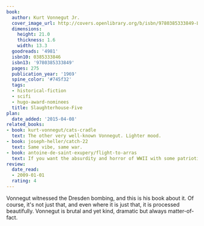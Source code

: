 ```yaml
---
book:
  author: Kurt Vonnegut Jr.
  cover_image_url: http://covers.openlibrary.org/b/isbn/9780385333849-L.jpg
  dimensions:
    height: 21.0
    thickness: 1.6
    width: 13.3
  goodreads: '4981'
  isbn10: 0385333846
  isbn13: '9780385333849'
  pages: 275
  publication_year: '1969'
  spine_color: '#745f32'
  tags:
  - historical-fiction
  - scifi
  - hugo-award-nominees
  title: Slaughterhouse-Five
plan:
  date_added: '2015-04-08'
related_books:
- book: kurt-vonnegut/cats-cradle
  text: The other very well-known Vonnegut. Lighter mood.
- book: joseph-heller/catch-22
  text: Same vibe, same war.
- book: antoine-de-saint-exupery/flight-to-arras
  text: If you want the absurdity and horror of WWII with some patriotism and sensemaking.
review:
  date_read:
  - 2009-01-01
  rating: 4
---
```


Vonnegut witnessed the Dresden bombing, and this is his book about it. Of course, it's not just that, and even where it
is just that, it is processed beautifully. Vonnegut is brutal and yet kind, dramatic but always matter-of-fact.
